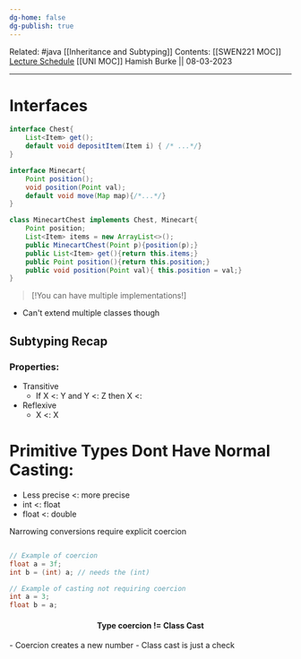 ```yaml
---
dg-home: false
dg-publish: true
---
```

Related: #java [[Inheritance and Subtyping]]
Contents: [[SWEN221 MOC]]
[Lecture Schedule](https://ecs.wgtn.ac.nz/Courses/SWEN221_2023T1/LectureSchedule)
[[UNI MOC]]
Hamish Burke || 08-03-2023
***

# Interfaces

```java
interface Chest{
	List<Item> get();
	default void depositItem(Item i) { /* ...*/}
}

interface Minecart{
	Point position();
	void position(Point val);
	default void move(Map map){/*...*/}
}

class MinecartChest implements Chest, Minecart{
	Point position;
	List<Item> items = new ArrayList<>();
	public MinecartChest(Point p){position(p);}
	public List<Item> get(){return this.items;}
	public Point position(){return this.position;}
	public void position(Point val){ this.position = val;}
}
```

> [!You can have multiple implementations!]

- Can't extend multiple classes though

## Subtyping Recap

### Properties:

- Transitive
	- If X <: Y and Y <: Z then X <: 
- Reflexive
	- X <: X

# Primitive Types Dont Have Normal Casting:

- Less precise <: more precise
- int <: float
- float <: double

Narrowing conversions require explicit coercion

```java

// Example of coercion
float a = 3f;
int b = (int) a; // needs the (int)

// Example of casting not requiring coercion
int a = 3;
float b = a;
```

<h4 align="center">
Type coercion != Class Cast
</h4>
- Coercion creates a new number
- Class cast is just a check

